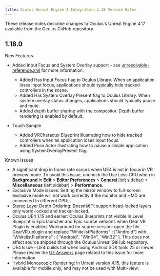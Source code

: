 ```yaml
---
title: Oculus Unreal Engine 4 Integration 1.18 Release Notes
---
```

These release notes describe changes to Oculus's Unreal Engine 4.17 available from the Oculus GitHub repository.

## 1.18.0

New Features

* Added Input Focus and System Overlay support - see [unresolvable-reference.xml](unresolvable-reference) for more information.
	+ Added Has Input Focus flag to Oculus Library. When an application loses input focus, applications should typically hide tracked controllers in the scene.
	+ Added Has System Overlay Present flag to Oculus Library. When system overlay status changes, applications should typically pause and mute.
	+ Added depth buffer sharing with the compositor. Depth buffer rendering is enabled by default.
	
* Touch Sample
	+ Added VRCharacter Blueprint illustrating how to hide tracked controllers when an application loses input focus.
	+ Added Pose Actor illustrating how to pause a simple application using SystemOverlayPresent flag.
	
Known Issues

* A significant drop in frame rate occurs when UE4 is not in focus in VR preview mode. To avoid this issue, uncheck the Use Less CPU when in **Background** in **Edit** > **Editor Preferences** > **General** (left sidebar) > **Miscellaneous** (left sidebar) > **Performance**.
* Exclusive Mode issues: Setting the mirror window to full-screen exclusive mode will not work correctly if the monitor and HMD are connected to different GPUs.
* Stereo Layer Depth Ordering: Doesnâ€™t support head-locked layers, only world-locked and tracker-locked.
* Oculus UE4 1.15 and earlier: Oculus Blueprints not visible in Level Blueprint in Epic launcher and Epic source versions when Gear VR Plugin is enabled. Workaround for source version: open the file GearVR.uplugin and replace "WhitelistPlatforms" : ["Android"] with "WhitelistPlatforms" : [ "Android", "Win64", "Win32" ]. This does not affect source shipped through the Oculus Unreal GitHub repository.
* UE4 Issue - UE4 builds fail when using Android SDK tools 25 or newer. Please review the [UE Answers](https://answers.unrealengine.com/questions/570870/latest-android-sdk-is-not-supported.html) page related to this issue for more information.
* Hybrid Monoscopic Rendering: In Unreal version 4.15, this feature is available for mobile only, and may not be used with Multi-view.
